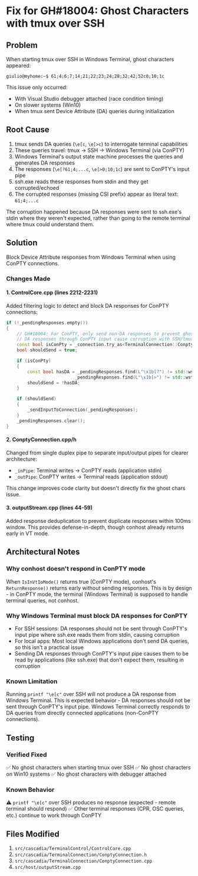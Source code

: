 # Fix for GH#18004: Ghost Characters with tmux over SSH

## Problem

When starting tmux over SSH in Windows Terminal, ghost characters appeared:
```
giulio@myhome:~$ 61;4;6;7;14;21;22;23;24;28;32;42;52c0;10;1c
```

This issue only occurred:
- With Visual Studio debugger attached (race condition timing)
- On slower systems (Win10)
- When tmux sent Device Attribute (DA) queries during initialization

## Root Cause

1. tmux sends DA queries (`\e[c`, `\e[>c`) to interrogate terminal capabilities
2. These queries travel: tmux → SSH → Windows Terminal (via ConPTY)
3. Windows Terminal's output state machine processes the queries and generates DA responses
4. The responses (`\e[?61;4;...c`, `\e[>0;10;1c`) are sent to ConPTY's input pipe
5. ssh.exe reads these responses from stdin and they get corrupted/echoed
6. The corrupted responses (missing CSI prefix) appear as literal text: `61;4;...c`

The corruption happened because DA responses were sent to ssh.exe's stdin where they weren't expected, rather than going to the remote terminal where tmux could understand them.

## Solution

Block Device Attribute responses from Windows Terminal when using ConPTY connections.

### Changes Made

#### 1. ControlCore.cpp (lines 2212-2231)
Added filtering logic to detect and block DA responses for ConPTY connections:
```cpp
if (!_pendingResponses.empty())
{
    // GH#18004: For ConPTY, only send non-DA responses to prevent ghost chars
    // DA responses through ConPTY input cause corruption with SSH/tmux
    const bool isConPty = _connection.try_as<TerminalConnection::ConptyConnection>() != nullptr;
    bool shouldSend = true;

    if (isConPty)
    {
        const bool hasDA = _pendingResponses.find(L"\x1b[?") != std::wstring::npos ||
                          _pendingResponses.find(L"\x1b[>") != std::wstring::npos;
        shouldSend = !hasDA;
    }

    if (shouldSend)
    {
        _sendInputToConnection(_pendingResponses);
    }
    _pendingResponses.clear();
}
```

#### 2. ConptyConnection.cpp/h
Changed from single duplex pipe to separate input/output pipes for clearer architecture:
- `_inPipe`: Terminal writes → ConPTY reads (application stdin)
- `_outPipe`: ConPTY writes → Terminal reads (application stdout)

This change improves code clarity but doesn't directly fix the ghost chars issue.

#### 3. outputStream.cpp (lines 44-59)
Added response deduplication to prevent duplicate responses within 100ms window.
This provides defense-in-depth, though conhost already returns early in VT mode.

## Architectural Notes

### Why conhost doesn't respond in ConPTY mode
When `IsInVtIoMode()` returns true (ConPTY mode), conhost's `ReturnResponse()` returns early without sending responses. This is by design - in ConPTY mode, the terminal (Windows Terminal) is supposed to handle terminal queries, not conhost.

### Why Windows Terminal must block DA responses for ConPTY
- For SSH sessions: DA responses should not be sent through ConPTY's input pipe where ssh.exe reads them from stdin, causing corruption
- For local apps: Most local Windows applications don't send DA queries, so this isn't a practical issue
- Sending DA responses through ConPTY's input pipe causes them to be read by applications (like ssh.exe) that don't expect them, resulting in corruption

### Known Limitation
Running `printf "\e[c"` over SSH will not produce a DA response from Windows Terminal. This is expected behavior - DA responses should not be sent through ConPTY's input pipe. Windows Terminal correctly responds to DA queries from directly connected applications (non-ConPTY connections).

## Testing

### Verified Fixed
✅ No ghost characters when starting tmux over SSH
✅ No ghost characters on Win10 systems
✅ No ghost characters with debugger attached

### Known Behavior
⚠️ `printf "\e[c"` over SSH produces no response (expected - remote terminal should respond)
✅ Other terminal responses (CPR, OSC queries, etc.) continue to work through ConPTY

## Files Modified

1. `src/cascadia/TerminalControl/ControlCore.cpp`
2. `src/cascadia/TerminalConnection/ConptyConnection.h`
3. `src/cascadia/TerminalConnection/ConptyConnection.cpp`
4. `src/host/outputStream.cpp`
